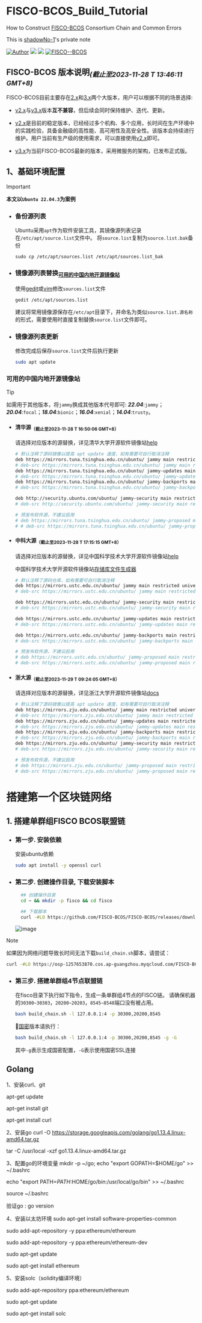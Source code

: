 # FISCO-BCOS_Build_Tutorial

How to Construct [FISCO-BCOS](https://github.com/FISCO-BCOS/FISCO-BCOS) Consortium Chain and Common Errors

This is [shadowNo-1](https://github.com/shadowNo-1)'s private note

[![Author](https://img.shields.io/badge/author-shadowNo--1-informational?style=flat&logo=github&logoColor=181717&color=green)](https://github.com/shadowNo-1)
![](https://img.shields.io/badge/license-GNU-informational?style=flat&logo=gnu&logoColor=white&color=A42E2B)
![](https://img.shields.io/badge/Ubuntu-22.04.3-informational?style=flat&logo=ubuntu&logoColor=e95420&color=e95420)
[![FISCO--BCOS](https://is.gd/V01vho)](https://fisco-bcos-documentation.readthedocs.io/zh_CN/latest/)

## FISCO-BCOS 版本说明<sub>*(截止至2023-11-28 T 13:46:11 GMT+8)*</sub>
FISCO-BCOS目前主要存在[2.x](https://fisco-bcos-documentation.readthedocs.io/zh_CN/latest/)和[3.x](https://fisco-bcos-doc.readthedocs.io/zh-cn/latest/)两个大版本，用户可以根据不同的场景选择:

- [v2.x](https://fisco-bcos-documentation.readthedocs.io/zh_CN/latest/)与[v3.x](https://fisco-bcos-doc.readthedocs.io/zh-cn/latest/)版本**互不兼容**，但后续会同时保持维护、迭代、更新。

- [v2.x](https://fisco-bcos-documentation.readthedocs.io/zh_CN/latest/)是目前的稳定版本，已经经过多个机构、多个应用，长时间在生产环境中的实践检验，具备金融级的高性能、高可用性及高安全性。该版本会持续进行维护。用户当前有生产级的使用需求，可以直接使用[v2.x](https://fisco-bcos-documentation.readthedocs.io/zh_CN/latest/)即可。

- [v3.x](https://fisco-bcos-doc.readthedocs.io/zh-cn/latest/)为当前FISCO-BCOS最新的版本，采用微服务的架构，已发布正式版。

## 1、基础环境配置
> [!IMPORTANT]
> **本文以`Ubuntu 22.04.3`为案例**
- ### 备份源列表
  Ubuntu采用`apt`作为软件安装工具，其镜像源列表记录在`/etc/apt/source.list`文件中。
  将`source.list`复制为`source.list.bak`备份
  ```
  sudo cp /etc/apt/sources.list /etc/apt/sources.list_bak
  ```
  
- ### 镜像源列表替换<sub>[可用的中国内地开源镜像站](https://github.com/shadowNo-1/FISCO-BCOS_Build_Tutorial/#%E5%8F%AF%E7%94%A8%E7%9A%84%E4%B8%AD%E5%9B%BD%E5%86%85%E5%9C%B0%E5%BC%80%E6%BA%90%E9%95%9C%E5%83%8F%E7%AB%99)</sub>
  使用[gedit](https://github.com/GNOME/gedit)或[vim](https://github.com/vim/vim)修改`sources.list`文件
  ```
  gedit /etc/apt/sources.list
  ```
  建议将常用镜像源保存在`/etc/apt`目录下，并命名为类似`source.list.源名称`的形式，需要使用时直接复制替换`source.list`文件即可。

- ### 镜像源列表更新
  修改完成后保存`source.list`文件后执行更新
  ```bash
  sudo apt update
  ```

### 可用的中国内地开源镜像站
> [!TIP]
> 如需用于其他版本，将`jammy`换成其他版本代号即可: ***22.04***:`jammy`；***20.04***:`focal`；***18.04***:`bionic`；***16.04***:`xenial`；***14.04***:`trusty`。

- #### 清华源<sub>（截止至2023-11-28 T 16:50:06 GMT+8）</sub>
  请选择对应版本的源替换，详见清华大学开源软件镜像站[help](https://mirrors.tuna.tsinghua.edu.cn/help/ubuntu/)
  ```bash
  # 默认注释了源码镜像以提高 apt update 速度，如有需要可自行取消注释
  deb https://mirrors.tuna.tsinghua.edu.cn/ubuntu/ jammy main restricted universe multiverse
  # deb-src https://mirrors.tuna.tsinghua.edu.cn/ubuntu/ jammy main restricted universe multiverse
  deb https://mirrors.tuna.tsinghua.edu.cn/ubuntu/ jammy-updates main restricted universe multiverse
  # deb-src https://mirrors.tuna.tsinghua.edu.cn/ubuntu/ jammy-updates main restricted universe multiverse
  deb https://mirrors.tuna.tsinghua.edu.cn/ubuntu/ jammy-backports main restricted universe multiverse
  # deb-src https://mirrors.tuna.tsinghua.edu.cn/ubuntu/ jammy-backports main restricted universe multiverse
  
  deb http://security.ubuntu.com/ubuntu/ jammy-security main restricted universe multiverse
  # deb-src http://security.ubuntu.com/ubuntu/ jammy-security main restricted universe multiverse
  
  # 预发布软件源，不建议启用
  # deb https://mirrors.tuna.tsinghua.edu.cn/ubuntu/ jammy-proposed main restricted universe multiverse
  # # deb-src https://mirrors.tuna.tsinghua.edu.cn/ubuntu/ jammy-proposed main restricted universe multiverse
  ```
  
- #### 中科大源<sub>（截止至2023-11-28 T 17:15:15 GMT+8）</sub>
  请选择对应版本的源替换，详见中国科学技术大学开源软件镜像站[help](https://mirrors.ustc.edu.cn/help/ubuntu.html)

  中国科学技术大学开源软件镜像站[存储库文件生成器](https://mirrors.ustc.edu.cn/repogen/)
  ```bash
  # 默认注释了源码仓库，如有需要可自行取消注释
  deb https://mirrors.ustc.edu.cn/ubuntu/ jammy main restricted universe multiverse
  # deb-src https://mirrors.ustc.edu.cn/ubuntu/ jammy main restricted universe multiverse
  
  deb https://mirrors.ustc.edu.cn/ubuntu/ jammy-security main restricted universe multiverse
  # deb-src https://mirrors.ustc.edu.cn/ubuntu/ jammy-security main restricted universe multiverse
  
  deb https://mirrors.ustc.edu.cn/ubuntu/ jammy-updates main restricted universe multiverse
  # deb-src https://mirrors.ustc.edu.cn/ubuntu/ jammy-updates main restricted universe multiverse
  
  deb https://mirrors.ustc.edu.cn/ubuntu/ jammy-backports main restricted universe multiverse
  # deb-src https://mirrors.ustc.edu.cn/ubuntu/ jammy-backports main restricted universe multiverse
  
  # 预发布软件源，不建议启用
  # deb https://mirrors.ustc.edu.cn/ubuntu/ jammy-proposed main restricted universe multiverse
  # deb-src https://mirrors.ustc.edu.cn/ubuntu/ jammy-proposed main restricted universe multiverse
  ```
  
- #### 浙大源<sub>（截止至2023-11-29 T 09:24:05 GMT+8）</sub>
  请选择对应版本的源替换，详见浙江大学开源软件镜像站[docs](http://mirrors.zju.edu.cn/docs/ubuntu/)
  ```bash
  # 默认注释了源码镜像以提高 apt update 速度，如有需要可自行取消注释
  deb https://mirrors.zju.edu.cn/ubuntu/ jammy main restricted universe multiverse
  # deb-src https://mirrors.zju.edu.cn/ubuntu/ jammy main restricted universe multiverse
  deb https://mirrors.zju.edu.cn/ubuntu/ jammy-updates main restricted universe multiverse
  # deb-src https://mirrors.zju.edu.cn/ubuntu/ jammy-updates main restricted universe multiverse
  deb https://mirrors.zju.edu.cn/ubuntu/ jammy-backports main restricted universe multiverse
  # deb-src https://mirrors.zju.edu.cn/ubuntu/ jammy-backports main restricted universe multiverse
  deb https://mirrors.zju.edu.cn/ubuntu/ jammy-security main restricted universe multiverse
  # deb-src https://mirrors.zju.edu.cn/ubuntu/ jammy-security main restricted universe multiverse
  
  # 预发布软件源，不建议启用
  # deb https://mirrors.zju.edu.cn/ubuntu/ jammy-proposed main restricted universe multiverse
  # deb-src https://mirrors.zju.edu.cn/ubuntu/ jammy-proposed main restricted universe multiverse
  ```


# 搭建第一个区块链网络
## 1. 搭建单群组FISCO BCOS联盟链
- ### 第一步. 安装依赖
  安装ubuntu依赖
  ```bash
  sudo apt install -y openssl curl
  ```
- ### 第二步. 创建操作目录, 下载安装脚本
  ```bash
    ## 创建操作目录
    cd ~ && mkdir -p fisco && cd fisco
    
    ## 下载脚本
    curl -#LO https://github.com/FISCO-BCOS/FISCO-BCOS/releases/download/v2.9.1/build_chain.sh && chmod u+x build_chain.sh
  ```
  ![image](https://github.com/shadowNo-1/FISCO-BCOS_Build_Tutorial/assets/61909905/1b17845b-2b1e-4b2a-881f-1318964d31ff)
 > [!NOTE]
 > 如果因为网络问题导致长时间无法下载`build_chain.sh`脚本，请尝试：<br />
 > ```bash
 > curl -#LO https://osp-1257653870.cos.ap-guangzhou.myqcloud.com/FISCO-BCOS/FISCO-BCOS/releases/v2.9.1/build_chain.sh && chmod u+x build_chain.sh
 > ```

- ### 第三步. 搭建单群组4节点联盟链
  在fisco目录下执行如下指令，生成一条单群组4节点的FISCO链。 请确保机器的`30300~30303`，`20200~20203`，`8545~8548`端口没有被占用。
  ```bash
  bash build_chain.sh -l 127.0.0.1:4 -p 30300,20200,8545
  ```
  :round_pushpin:[国密](https://fisco-bcos-documentation.readthedocs.io/zh-cn/latest/docs/manual/guomi_crypto.html)版本请执行：
  ```bash
  bash build_chain.sh -l 127.0.0.1:4 -p 30300,20200,8545 -g -G
  ```
  其中`-g`表示生成国密配置，`-G`表示使用国密SSL连接














## Golang

1、安装curl、git

apt-get update
 
apt-get install git
 
apt-get install curl



2、安装go
curl -O https://storage.googleapis.com/golang/go1.13.4.linux-amd64.tar.gz

tar -C /usr/local -xzf go1.13.4.linux-amd64.tar.gz



3、配置go的环境变量
mkdir -p ~/go; echo "export GOPATH=$HOME/go" >> ~/.bashrc
 
echo "export PATH=$PATH:$HOME/go/bin:/usr/local/go/bin" >> ~/.bashrc
 
source ~/.bashrc

验证go :
go version


4、安装以太坊环境
sudo apt-get install software-properties-common
 
sudo add-apt-repository -y ppa:ethereum/ethereum
 
sudo add-apt-repository -y ppa:ethereum/ethereum-dev
 
sudo apt-get update
 
sudo apt-get install ethereum



5、安装solc（solidity编译环境）

sudo add-apt-repository ppa:ethereum/ethereum
 
sudo apt-get update
 
sudo apt-get install solc
